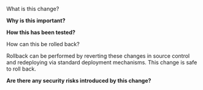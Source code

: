 What is this change?



**Why is this important?**



**How this has been tested?**



How can this be rolled back?

Rollback can be performed by reverting these changes in source control and redeploying via standard deployment mechanisms. This change is safe to roll back.

**Are there any security risks introduced by this change?**

